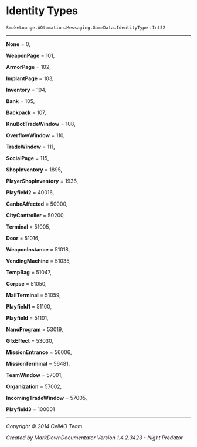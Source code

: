 # Identity Types #
`SmokeLounge.AOtomation.Messaging.GameData.IdentityType`   : `Int32`  

----------


**None** = 0,

**WeaponPage** = 101,

**ArmorPage** = 102,

**ImplantPage** = 103,

**Inventory** = 104,

**Bank** = 105,

**Backpack** = 107,

**KnuBotTradeWindow** = 108,

**OverflowWindow** = 110,

**TradeWindow** = 111,

**SocialPage** = 115,

**ShopInventory** = 1895,

**PlayerShopInventory** = 1936,

**Playfield2** = 40016,

**CanbeAffected** = 50000,

**CityController** = 50200,

**Terminal** = 51005,

**Door** = 51016,

**WeaponInstance** = 51018,

**VendingMachine** = 51035,

**TempBag** = 51047,

**Corpse** = 51050,

**MailTerminal** = 51059,

**Playfield1** = 51100,

**Playfield** = 51101,

**NanoProgram** = 53019,

**GfxEffect** = 53030,

**MissionEntrance** = 56006,

**MissionTerminal** = 56481,

**TeamWindow** = 57001,

**Organization** = 57002,

**IncomingTradeWindow** = 57005,

**Playfield3** = 100001


----------

*Copyright © 2014 CellAO Team*

*Created by MarkDownDocumentator Version 1.4.2.3423 - Night Predator*


